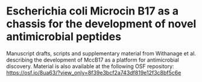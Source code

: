 # Escherichia coli Microcin B17 as a chassis for the development of novel antimicrobial peptides
Manuscript drafts, scripts and supplementary material from Withanage et al. describing the development of MccB17 as a platform for antimicrobial discovery.
Material is also available at the following OSF repository: https://osf.io/8ua63/?view_only=8f39e3bcf2a743df819e12f3c8bf5c6e
